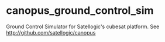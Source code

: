 canopus_ground_control_sim
==========================

Ground Control Simulator for Satellogic's cubesat platform. See http://github.com/satellogic/canopus
